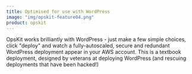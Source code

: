 ```yaml
---
title: Optimised for use with WordPress
image: "img/opskit-feature04.png"
product: opskit
---
```


OpsKit works brilliantly with WordPress - just make a few simple choices, click "deploy" and watch a fully-autoscaled, secure and redundant WordPress deployment appear in your AWS account. This is a textbook deployment, designed by veterans at deploying WordPress (and rescuing deployments that have been hacked!)
